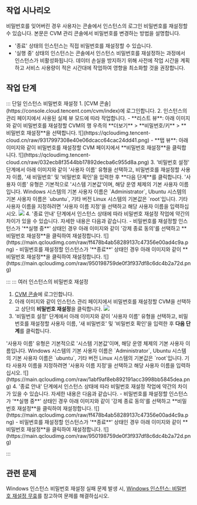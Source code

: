 ## 작업 시나리오
비밀번호를 잊어버린 경우 사용자는 콘솔에서 인스턴스의 로그인 비밀번호를 재설정할 수 있습니다. 본문은 CVM 관리 콘솔에서 비밀번호를 변경하는 방법을 설명합니다.

<dx-alert infotype="notice" title="">

- '종료' 상태의 인스턴스는 직접 비밀번호를 재설정할 수 있습니다.
- '실행 중' 상태의 인스턴스는 콘솔에서 인스턴스 비밀번호를 재설정하는 과정에서 인스턴스가 비활성화됩니다. 데이터 손실을 방지하기 위해 사전에 작업 시간을 계획하고 서비스 사용량이 적은 시간대에 작업하여 영향을 최소화할 것을 권장합니다.
</dx-alert>


## 작업 단계
<dx-tabs>
::: 단일 인스턴스 비밀번호 재설정
1. [CVM 콘솔](https://console.cloud.tencent.com/cvm/index)에 로그인합니다.
2. 인스턴스의 관리 페이지에서 사용된 실제 뷰 모드에 따라 작업합니다.
   - **리스트 뷰**: 아래 이미지와 같이 비밀번호를 재설정할 CVM의 행 우측의 **더보기** > **비밀번호/키** > **비밀번호 재설정**을 선택합니다.
   ![](https://qcloudimg.tencent-cloud.cn/raw/9317997308e40e06dcacc64cac24dd41.png)
   - **탭 뷰**: 아래 이미지와 같이 비밀번호를 재설정할 CVM 페이지에서 **비밀번호 재설정**을 클릭합니다.
   ![](https://qcloudimg.tencent-cloud.cn/raw/032ecb8f3544bb17892decba6c955d8a.png)
3. '비밀번호 설정' 단계에서 아래 이미지와 같이 '사용자 이름' 유형을 선택하고, 비밀번호를 재설정할 사용자 이름, '새 비밀번호' 및 '비밀번호 확인'을 입력한 후 **다음 단계**를 클릭합니다.
<dx-alert infotype="notice" title="">
'사용자 이름' 유형은 기본적으로 '시스템 기본값'이며, 해당 운영 체제의 기본 사용자 이름입니다. Windows 시스템의 기본 사용자 이름은 `Administrator`, Ubuntu 시스템의 기본 사용자 이름은 `ubuntu`, 기타 버전 Linux 시스템의 기본값은 `root`입니다. 기타 사용자 이름을 지정하려면 '사용자 이름 지정'을 선택하고 해당 사용자 이름을 입력하십시오.
</dx-alert>
<img src="https://main.qcloudimg.com/raw/420c83619601563c1c3c0c64c0bf533d.png"/>
4. '종료 안내' 단계에서 인스턴스 상태에 따라 비밀번호 재설정 작업에 약간의 차이가 있을 수 있습니다. 자세한 내용은 다음과 같습니다.
 - 비밀번호를 재설정할 인스턴스가 '**실행 중**' 상태인 경우 아래 이미지와 같이 '강제 종료 동의'를 선택하고 **비밀번호 재설정**을 클릭하여 재설정합니다.
![](https://main.qcloudimg.com/raw/ff478b4ab58289137c47356e00ad4c9a.png)
 - 비밀번호를 재설정할 인스턴스가 '**종료**' 상태인 경우 아래 이미지와 같이 **비밀번호 재설정**을 클릭하여 재설정합니다.
![](https://main.qcloudimg.com/raw/950198759de0f3f937df8c6dc4b2a72d.png)   

:::
::: 여러 인스턴스의 비밀번호 재설정

1. [CVM 콘솔](https://console.cloud.tencent.com/cvm/index)에 로그인합니다.
2. 아래 이미지와 같이 인스턴스 관리 페이지에서 비밀번호를 재설정할 CVM을 선택하고 상단의 **비밀번호 재설정**을 클릭합니다.
![](https://main.qcloudimg.com/raw/38b9be9d0b1b6890f9b07852e91c8bd3.png)
3. '비밀번호 설정' 단계에서 아래 이미지와 같이 '사용자 이름' 유형을 선택하고, 비밀번호를 재설정할 사용자 이름, '새 비밀번호' 및 '비밀번호 확인'을 입력한 후 **다음 단계**를 클릭합니다.
<dx-alert infotype="notice" title="">
'사용자 이름' 유형은 기본적으로 '시스템 기본값'이며, 해당 운영 체제의 기본 사용자 이름입니다. Windows 시스템의 기본 사용자 이름은 `Administrator`, Ubuntu 시스템의 기본 사용자 이름은 `ubuntu`, 기타 버전 Linux 시스템의 기본값은 `root`입니다. 기타 사용자 이름을 지정하려면 '사용자 이름 지정'을 선택하고 해당 사용자 이름을 입력하십시오.
</dx-alert>
![](https://main.qcloudimg.com/raw/1abf9af8eb892191acc3998bb5845dea.png)
4. '종료 안내' 단계에서 인스턴스 상태에 따라 비밀번호 재설정 작업에 약간의 차이가 있을 수 있습니다. 자세한 내용은 다음과 같습니다.
 - 비밀번호를 재설정할 인스턴스가 '**실행 중**' 상태인 경우 아래 이미지와 같이 '강제 종료 동의'를 선택하고 **비밀번호 재설정**을 클릭하여 재설정합니다.
![](https://main.qcloudimg.com/raw/ff478b4ab58289137c47356e00ad4c9a.png)
 - 비밀번호를 재설정할 인스턴스가 '**종료**' 상태인 경우 아래 이미지와 같이 **비밀번호 재설정**을 클릭하여 재설정합니다.
![](https://main.qcloudimg.com/raw/950198759de0f3f937df8c6dc4b2a72d.png)    

:::
</dx-tabs>

## 관련 문제
Windows 인스턴스 비밀번호 재설정 실패 문제 발생 시, [Windows 인스턴스: 비밀번호 재설정 무효](https://intl.cloud.tencent.com/document/product/213/35720)를 참고하여 문제를 해결하십시오.
